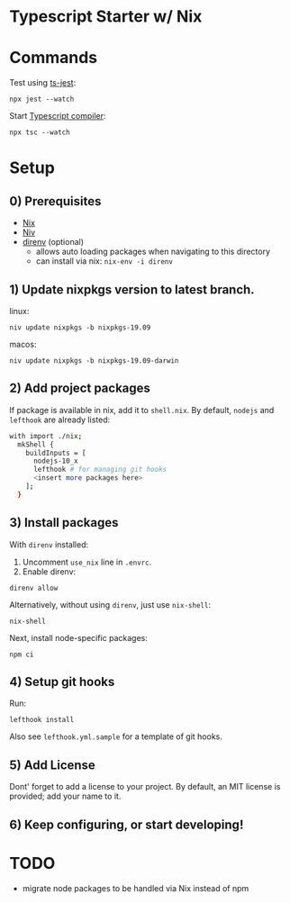 # Typescript Starter w/ Nix

# Commands

Test using [ts-jest](https://github.com/kulshekhar/ts-jest):
```
npx jest --watch
```

Start [Typescript compiler](https://www.typescriptlang.org/index.html):
```
npx tsc --watch
```


# Setup
## 0) Prerequisites

- [Nix](https://nixos.org/nix/)
- [Niv](https://github.com/nmattia/niv)
- [direnv](https://github.com/direnv/direnv) (optional) 
  - allows auto loading packages when navigating to this directory
  - can install via nix: `nix-env -i direnv`


## 1) Update nixpkgs version to latest branch.
linux:
```
niv update nixpkgs -b nixpkgs-19.09
```

macos:
```
niv update nixpkgs -b nixpkgs-19.09-darwin
```

## 2) Add project packages
If package is available in nix, add it to `shell.nix`.
By default, `nodejs` and `lefthook` are already listed:
```bash
with import ./nix;
  mkShell { 
    buildInputs = [ 
      nodejs-10_x
      lefthook # for managing git hooks
      <insert more packages here>
    ];
  }
```


## 3) Install packages 
With `direnv` installed:
1. Uncomment `use_nix` line in `.envrc`.
2. Enable direnv:
```
direnv allow
```

Alternatively, without using `direnv`,  just use `nix-shell`:
```
nix-shell
```

Next, install node-specific packages:
```
npm ci
```


## 4) Setup git hooks
Run:
```
lefthook install
```
Also see `lefthook.yml.sample` for a template of git hooks.


## 5) Add License
Dont' forget to add a license to your project.  By default, an MIT license is provided; add your name to it.


## 6) Keep configuring, or start developing!



# TODO
- migrate node packages to be handled via Nix instead of npm
